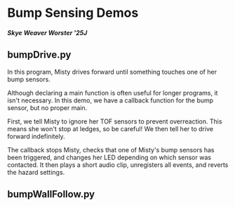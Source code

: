 # Bump Sensing Demos
##### Skye Weaver Worster '25J

## bumpDrive.py

In this program, Misty drives forward until something touches one of her bump sensors.

Although declaring a main function is often useful for longer programs, it isn't necessary. In this demo, we have a callback function for the bump sensor, but no proper main.

First, we tell Misty to ignore her TOF sensors to prevent overreaction. This means she won't stop at ledges, so be careful! We then tell her to drive forward indefinitely.

The callback stops Misty, checks that one of Misty's bump sensors has been triggered, and changes her LED depending on which sensor was contacted. It then plays a short audio clip, unregisters all events, and reverts the hazard settings.

## bumpWallFollow.py

